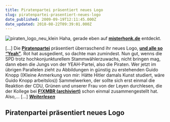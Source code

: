 ```yaml
---
title: Piratenpartei präsentiert neues Logo
slug: piratenpartei-prasentiert-neues-logo
date_published: 2009-09-19T12:11:45.000Z
date_updated: 2018-08-22T09:39:01.000Z
---
```


![piraten_logo_neu_klein](//picdump.thafaker.de/misterhonk.de/blog/wp-content/uploads/2009/09/piraten_logo_neu_klein.png)
Haha, gerade eben auf [**misterhonk.de**](http://www.misterhonk.de/blog/2014/piratenpartei-prasentiert-neues-logo/) entdeckt.

[...] Die **[Piratenpartei](http://www.piratenpartei.de/)** präsentiert überraschend ihr neues Logo, **[und alle so “Yeah”](http://www.flickr.com/photos/spanier/3910411907/)**. Rot hat ausgedient, so dachte man zumindest. Nun gut, wenns die SPD trotz hochkonjunkturellem Stammwählerzuwachs, nicht bringen mag, dann eben die Jungs von der YEAH-Partei, also die Piraten. Wer jetzt im übrigen Parallelen zieht zu Abbildungen in günstig zu erstehenden Guido Knopp ((Kleine Anmerkung von mir: Hätte Hitler damals Kunst studiert, wäre Guido Knopp arbeitslos)) Sammelwerken, der sollte sich erst einmal die Reaktion der CDU, Grünen und unserer Frau von der Leyen durchlesen, die der Kollege bei **[F!XMBR (archiviert)](http://web.archive.org/web/20090923152342/http://www.fixmbr.de:80/sensation-neues-logo-der-piratenpartei-geleakt/)** schon einmal zusammengestellt hat. Also,… [...] [***Weiterlesen***](http://www.misterhonk.de/blog/2014/piratenpartei-prasentiert-neues-logo/)

## Piratenpartei präsentiert neues Logo
